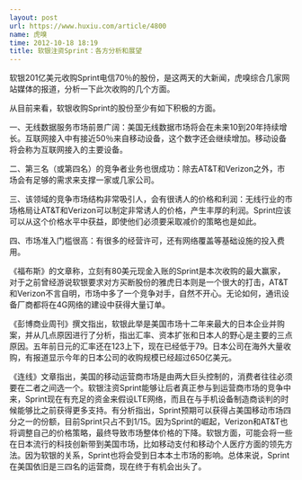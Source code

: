 ```yaml
---
layout: post
url: https://www.huxiu.com/article/4800
name: 虎嗅
time: 2012-10-18 18:19
title: 软银注资Sprint：各方分析和展望
---
```

软银201亿美元收购Sprint电信70％的股份，是这两天的大新闻，虎嗅综合几家网站媒体的报道，分析一下此次收购的几个方面。

从目前来看，软银收购Sprint的股份至少有如下积极的方面。

一、无线数据服务市场前景广阔：美国无线数据市场将会在未来10到20年持续增长。互联网接入中有接近50％来自移动设备，这个数字还会继续增加。移动设备将会称为互联网接入的主要设备。

二、第三名（或第四名）的竞争者业务也很成功：除去AT&T和Verizon之外，市场会有足够的需求来支撑一家或几家公司。

三、该领域的竞争市场结构非常吸引人，会有很诱人的价格和利润：无线行业的市场格局让AT&T和Verizon可以制定非常诱人的价格，产生丰厚的利润。Sprint应该可以从这个价格水平中获益，即使他们必须要采取减价的策略也是如此。

四、市场准入门槛很高：有很多的经营许可，还有网络覆盖等基础设施的投入费用。

《福布斯》的文章称，立刻有80美元现金入账的Sprint是本次收购的最大赢家，对于之前曾经游说软银要求对方买断股份的雅虎日本则是一个很大的打击，AT&T和Verizon不言自明，市场中多了一个竞争对手，自然不开心。无论如何，通讯设备厂商都将在4G网络的建设中获得大量订单。

《彭博商业周刊》撰文指出，软银此举是美国市场十二年来最大的日本企业并购案，并从几点原因进行了分析，指出汇率、资本扩张和日本人的野心是主要的三点原因。五年前日元的汇率还在123上下，现在已经低于79。日本公司在海外大量收购，有报道显示今年的日本公司的收购规模已经超过650亿美元。

《连线》文章指出，美国的移动运营商市场是由两大巨头控制的，消费者往往必须要在二者之间选一个。软银注资Sprint能够让后者真正参与到运营商市场的竞争中来，Sprint现在有充足的资金来假设LTE网络，而且在与手机设备制造商谈判的时候能够比之前获得更多支持。有分析指出，Sprint预期可以获得占美国移动市场四分之一的份额，目前Sprint只占不到1/15。因为Sprint的崛起，Verizon和AT&T也将调整自己的价格策略，最终导致市场整体价格的下降。软银方面，可能会将一些在日本流行的科技创新带到美国市场，比如移动支付和移动个人医疗方面的领先方法。因为软银的关系，Sprint也将会受到日本本土市场的影响。总体来说，Sprint在美国依旧是三四名的运营商，现在终于有机会出头了。


